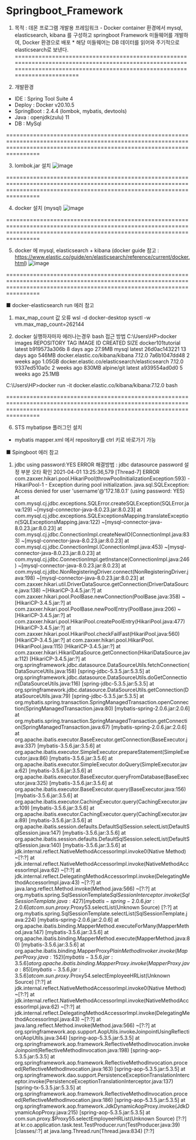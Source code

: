 # Springboot_Framework

1. 목적 : 데몬 프로그램 개발용 프레임워크
           - Docker container 환경에서 mysql, elasticsearch, kibana 를 구성하고
             springboot Framework 미들웨어를 개발하여, Docker 환경으로 배포
	          * 해당 미들웨어는 DB 데이터를 읽어와 주기적으로 elasticsearch로 보낸다.
============================================================================================================================================================================

2. 개발환경
  - IDE : Spring Tool Suite 4 
  - Deploy : Docker v20.10.5
  - SpringBoot : 2.4.4 (lombok, mybatis, devtools)
  - Java : openjdk(zulu) 11
  - DB : MySql

============================================================================================================================================================================

3. lombok.jar 설치
![image](https://user-images.githubusercontent.com/16375921/113245267-92a51c80-92f1-11eb-9141-11e47a3d52b3.png)

============================================================================================================================================================================

4. docker 설치 (mysql)
![image](https://user-images.githubusercontent.com/16375921/113244361-d0a14100-92ef-11eb-9d1b-ea271952d0ff.png)

============================================================================================================================================================================

5. docker 에 mysql, elasticsearch + kibana (docker guide 참고 : https://www.elastic.co/guide/en/elasticsearch/reference/current/docker.html)
![image](https://user-images.githubusercontent.com/16375921/113255973-79a56700-9303-11eb-94dd-119f9d22ab99.png)

============================================================================================================================================================================

■ docker-elasticsearch run 에러 참고
1) max_map_count 값 오류
  wsl -d docker-desktop
  sysctl -w vm.max_map_count=262144
  
2) docker 실행하자마자 에러나는경우 bash 접근 방법
C:\Users\HP>docker images
REPOSITORY                                      TAG       IMAGE ID       CREATED       SIZE
docker101tutorial                               latest    b919573a306b   8 days ago    27.9MB
mysql                                           latest    26d0ac143221   13 days ago   546MB
docker.elastic.co/kibana/kibana                 7.12.0    7a6b1047dd48   2 weeks ago   1.05GB
docker.elastic.co/elasticsearch/elasticsearch   7.12.0    9337ed510a0c   2 weeks ago   830MB
alpine/git                                      latest    a939554ad0d0   5 weeks ago   25.1MB

C:\Users\HP>docker run -it docker.elastic.co/kibana/kibana:7.12.0 bash

============================================================================================================================================================================

6. STS mybatipse 플러그인 설치
  - mybatis mapper.xml 에서 repository를 ctrl 키로 바로가기 가능




■ Spingboot 에러 참고
1) jdbc using password:YES ERROR
해결방법 : jdbc datasource password 설정 부분 오타 확인
2021-04-01 13:25:36,579 [Thread-7] ERROR com.zaxxer.hikari.pool.HikariPool(throwPoolInitializationException:593) - HikariPool-1 - Exception during pool initialization.
java.sql.SQLException: Access denied for user 'username'@'172.18.0.1' (using password: YES)
	at com.mysql.cj.jdbc.exceptions.SQLError.createSQLException(SQLError.java:129) ~[mysql-connector-java-8.0.23.jar:8.0.23]
	at com.mysql.cj.jdbc.exceptions.SQLExceptionsMapping.translateException(SQLExceptionsMapping.java:122) ~[mysql-connector-java-8.0.23.jar:8.0.23]
	at com.mysql.cj.jdbc.ConnectionImpl.createNewIO(ConnectionImpl.java:833) ~[mysql-connector-java-8.0.23.jar:8.0.23]
	at com.mysql.cj.jdbc.ConnectionImpl.<init>(ConnectionImpl.java:453) ~[mysql-connector-java-8.0.23.jar:8.0.23]
	at com.mysql.cj.jdbc.ConnectionImpl.getInstance(ConnectionImpl.java:246) ~[mysql-connector-java-8.0.23.jar:8.0.23]
	at com.mysql.cj.jdbc.NonRegisteringDriver.connect(NonRegisteringDriver.java:198) ~[mysql-connector-java-8.0.23.jar:8.0.23]
	at com.zaxxer.hikari.util.DriverDataSource.getConnection(DriverDataSource.java:138) ~[HikariCP-3.4.5.jar:?]
	at com.zaxxer.hikari.pool.PoolBase.newConnection(PoolBase.java:358) ~[HikariCP-3.4.5.jar:?]
	at com.zaxxer.hikari.pool.PoolBase.newPoolEntry(PoolBase.java:206) ~[HikariCP-3.4.5.jar:?]
	at com.zaxxer.hikari.pool.HikariPool.createPoolEntry(HikariPool.java:477) [HikariCP-3.4.5.jar:?]
	at com.zaxxer.hikari.pool.HikariPool.checkFailFast(HikariPool.java:560) [HikariCP-3.4.5.jar:?]
	at com.zaxxer.hikari.pool.HikariPool.<init>(HikariPool.java:115) [HikariCP-3.4.5.jar:?]
	at com.zaxxer.hikari.HikariDataSource.getConnection(HikariDataSource.java:112) [HikariCP-3.4.5.jar:?]
	at org.springframework.jdbc.datasource.DataSourceUtils.fetchConnection(DataSourceUtils.java:158) [spring-jdbc-5.3.5.jar:5.3.5]
	at org.springframework.jdbc.datasource.DataSourceUtils.doGetConnection(DataSourceUtils.java:116) [spring-jdbc-5.3.5.jar:5.3.5]
	at org.springframework.jdbc.datasource.DataSourceUtils.getConnection(DataSourceUtils.java:79) [spring-jdbc-5.3.5.jar:5.3.5]
	at org.mybatis.spring.transaction.SpringManagedTransaction.openConnection(SpringManagedTransaction.java:80) [mybatis-spring-2.0.6.jar:2.0.6]
	at org.mybatis.spring.transaction.SpringManagedTransaction.getConnection(SpringManagedTransaction.java:67) [mybatis-spring-2.0.6.jar:2.0.6]
	at org.apache.ibatis.executor.BaseExecutor.getConnection(BaseExecutor.java:337) [mybatis-3.5.6.jar:3.5.6]
	at org.apache.ibatis.executor.SimpleExecutor.prepareStatement(SimpleExecutor.java:86) [mybatis-3.5.6.jar:3.5.6]
	at org.apache.ibatis.executor.SimpleExecutor.doQuery(SimpleExecutor.java:62) [mybatis-3.5.6.jar:3.5.6]
	at org.apache.ibatis.executor.BaseExecutor.queryFromDatabase(BaseExecutor.java:325) [mybatis-3.5.6.jar:3.5.6]
	at org.apache.ibatis.executor.BaseExecutor.query(BaseExecutor.java:156) [mybatis-3.5.6.jar:3.5.6]
	at org.apache.ibatis.executor.CachingExecutor.query(CachingExecutor.java:109) [mybatis-3.5.6.jar:3.5.6]
	at org.apache.ibatis.executor.CachingExecutor.query(CachingExecutor.java:89) [mybatis-3.5.6.jar:3.5.6]
	at org.apache.ibatis.session.defaults.DefaultSqlSession.selectList(DefaultSqlSession.java:147) [mybatis-3.5.6.jar:3.5.6]
	at org.apache.ibatis.session.defaults.DefaultSqlSession.selectList(DefaultSqlSession.java:140) [mybatis-3.5.6.jar:3.5.6]
	at jdk.internal.reflect.NativeMethodAccessorImpl.invoke0(Native Method) ~[?:?]
	at jdk.internal.reflect.NativeMethodAccessorImpl.invoke(NativeMethodAccessorImpl.java:62) ~[?:?]
	at jdk.internal.reflect.DelegatingMethodAccessorImpl.invoke(DelegatingMethodAccessorImpl.java:43) ~[?:?]
	at java.lang.reflect.Method.invoke(Method.java:566) ~[?:?]
	at org.mybatis.spring.SqlSessionTemplate$SqlSessionInterceptor.invoke(SqlSessionTemplate.java:427) [mybatis-spring-2.0.6.jar:2.0.6]
	at com.sun.proxy.$Proxy53.selectList(Unknown Source) [?:?]
	at org.mybatis.spring.SqlSessionTemplate.selectList(SqlSessionTemplate.java:224) [mybatis-spring-2.0.6.jar:2.0.6]
	at org.apache.ibatis.binding.MapperMethod.executeForMany(MapperMethod.java:147) [mybatis-3.5.6.jar:3.5.6]
	at org.apache.ibatis.binding.MapperMethod.execute(MapperMethod.java:80) [mybatis-3.5.6.jar:3.5.6]
	at org.apache.ibatis.binding.MapperProxy$PlainMethodInvoker.invoke(MapperProxy.java:152) [mybatis-3.5.6.jar:3.5.6]
	at org.apache.ibatis.binding.MapperProxy.invoke(MapperProxy.java:85) [mybatis-3.5.6.jar:3.5.6]
	at com.sun.proxy.$Proxy54.selectEmployeeHRList(Unknown Source) [?:?]
	at jdk.internal.reflect.NativeMethodAccessorImpl.invoke0(Native Method) ~[?:?]
	at jdk.internal.reflect.NativeMethodAccessorImpl.invoke(NativeMethodAccessorImpl.java:62) ~[?:?]
	at jdk.internal.reflect.DelegatingMethodAccessorImpl.invoke(DelegatingMethodAccessorImpl.java:43) ~[?:?]
	at java.lang.reflect.Method.invoke(Method.java:566) ~[?:?]
	at org.springframework.aop.support.AopUtils.invokeJoinpointUsingReflection(AopUtils.java:344) [spring-aop-5.3.5.jar:5.3.5]
	at org.springframework.aop.framework.ReflectiveMethodInvocation.invokeJoinpoint(ReflectiveMethodInvocation.java:198) [spring-aop-5.3.5.jar:5.3.5]
	at org.springframework.aop.framework.ReflectiveMethodInvocation.proceed(ReflectiveMethodInvocation.java:163) [spring-aop-5.3.5.jar:5.3.5]
	at org.springframework.dao.support.PersistenceExceptionTranslationInterceptor.invoke(PersistenceExceptionTranslationInterceptor.java:137) [spring-tx-5.3.5.jar:5.3.5]
	at org.springframework.aop.framework.ReflectiveMethodInvocation.proceed(ReflectiveMethodInvocation.java:186) [spring-aop-5.3.5.jar:5.3.5]
	at org.springframework.aop.framework.JdkDynamicAopProxy.invoke(JdkDynamicAopProxy.java:215) [spring-aop-5.3.5.jar:5.3.5]
	at com.sun.proxy.$Proxy55.selectEmployeeHRList(Unknown Source) [?:?]
	at kr.co.application.task.test.TestProducer.run(TestProducer.java:39) [classes/:?]
	at java.lang.Thread.run(Thread.java:834) [?:?]

